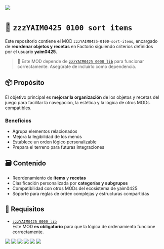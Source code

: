 ![](./thumbnail.png)

# 🧩 `zzzYAIM0425 0100 sort items`

Este repositorio contiene el MOD `zzzYAIM0425-0100-sort-items`, encargado de **reordenar objetos y recetas** en Factorio siguiendo criterios definidos por el usuario **yaim0425**.

> 🔧 Este MOD depende de [`zzzYAIM0425 0000 lib`](https://github.com/yaim0425/zzzYAIM0425-0000-lib) para funcionar correctamente. Asegúrate de incluirlo como dependencia.

## 📦 Propósito

El objetivo principal es **mejorar la organización** de los objetos y recetas del juego para facilitar la navegación, la estética y la lógica de otros MODs compatibles.

### Beneficios

- Agrupa elementos relacionados  
- Mejora la legibilidad de los menús  
- Establece un orden lógico personalizable  
- Prepara el terreno para futuras integraciones

## 🗃️ Contenido

- Reordenamiento de **ítems** y **recetas**  
- Clasificación personalizada por **categorías y subgrupos**  
- Compatibilidad con otros MODs del ecosistema de yaim0425  
- Soporte para reglas de orden complejas y estructuras compartidas  

## 🧭 Requisitos

- [`zzzYAIM0425 0000 lib`](https://github.com/yaim0425/zzzYAIM0425-0000-lib)  
  Este MOD **es obligatorio** para que la lógica de ordenamiento funcione correctamente.

![](./img/Screenshot%20(1).png)
![](./img/Screenshot%20(2).png)
![](./img/Screenshot%20(3).png)
![](./img/Screenshot%20(4).png)
![](./img/Screenshot%20(5).png)
![](./img/Screenshot%20(6).png)
